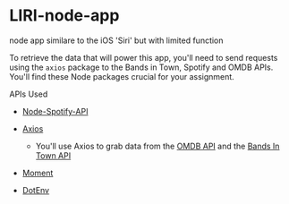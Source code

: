 # LIRI-node-app
node app similare to the iOS 'Siri' but with limited function


To retrieve the data that will power this app, you'll need to send requests using the `axios` package to the Bands in Town, Spotify and OMDB APIs. You'll find these Node packages crucial for your assignment.

APIs Used

   * [Node-Spotify-API](https://www.npmjs.com/package/node-spotify-api)

   * [Axios](https://www.npmjs.com/package/axios)

     * You'll use Axios to grab data from the [OMDB API](http://www.omdbapi.com) and the [Bands In Town API](http://www.artists.bandsintown.com/bandsintown-api)

   * [Moment](https://www.npmjs.com/package/moment)
   
   * [DotEnv](https://www.npmjs.com/package/dotenv)